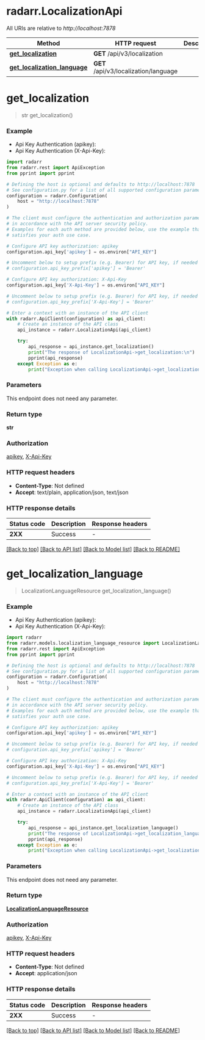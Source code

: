 # radarr.LocalizationApi

All URIs are relative to *http://localhost:7878*

Method | HTTP request | Description
------------- | ------------- | -------------
[**get_localization**](LocalizationApi.md#get_localization) | **GET** /api/v3/localization | 
[**get_localization_language**](LocalizationApi.md#get_localization_language) | **GET** /api/v3/localization/language | 


# **get_localization**
> str get_localization()



### Example

* Api Key Authentication (apikey):
* Api Key Authentication (X-Api-Key):

```python
import radarr
from radarr.rest import ApiException
from pprint import pprint

# Defining the host is optional and defaults to http://localhost:7878
# See configuration.py for a list of all supported configuration parameters.
configuration = radarr.Configuration(
    host = "http://localhost:7878"
)

# The client must configure the authentication and authorization parameters
# in accordance with the API server security policy.
# Examples for each auth method are provided below, use the example that
# satisfies your auth use case.

# Configure API key authorization: apikey
configuration.api_key['apikey'] = os.environ["API_KEY"]

# Uncomment below to setup prefix (e.g. Bearer) for API key, if needed
# configuration.api_key_prefix['apikey'] = 'Bearer'

# Configure API key authorization: X-Api-Key
configuration.api_key['X-Api-Key'] = os.environ["API_KEY"]

# Uncomment below to setup prefix (e.g. Bearer) for API key, if needed
# configuration.api_key_prefix['X-Api-Key'] = 'Bearer'

# Enter a context with an instance of the API client
with radarr.ApiClient(configuration) as api_client:
    # Create an instance of the API class
    api_instance = radarr.LocalizationApi(api_client)

    try:
        api_response = api_instance.get_localization()
        print("The response of LocalizationApi->get_localization:\n")
        pprint(api_response)
    except Exception as e:
        print("Exception when calling LocalizationApi->get_localization: %s\n" % e)
```



### Parameters

This endpoint does not need any parameter.

### Return type

**str**

### Authorization

[apikey](../README.md#apikey), [X-Api-Key](../README.md#X-Api-Key)

### HTTP request headers

 - **Content-Type**: Not defined
 - **Accept**: text/plain, application/json, text/json

### HTTP response details

| Status code | Description | Response headers |
|-------------|-------------|------------------|
**2XX** | Success |  -  |

[[Back to top]](#) [[Back to API list]](../README.md#documentation-for-api-endpoints) [[Back to Model list]](../README.md#documentation-for-models) [[Back to README]](../README.md)

# **get_localization_language**
> LocalizationLanguageResource get_localization_language()



### Example

* Api Key Authentication (apikey):
* Api Key Authentication (X-Api-Key):

```python
import radarr
from radarr.models.localization_language_resource import LocalizationLanguageResource
from radarr.rest import ApiException
from pprint import pprint

# Defining the host is optional and defaults to http://localhost:7878
# See configuration.py for a list of all supported configuration parameters.
configuration = radarr.Configuration(
    host = "http://localhost:7878"
)

# The client must configure the authentication and authorization parameters
# in accordance with the API server security policy.
# Examples for each auth method are provided below, use the example that
# satisfies your auth use case.

# Configure API key authorization: apikey
configuration.api_key['apikey'] = os.environ["API_KEY"]

# Uncomment below to setup prefix (e.g. Bearer) for API key, if needed
# configuration.api_key_prefix['apikey'] = 'Bearer'

# Configure API key authorization: X-Api-Key
configuration.api_key['X-Api-Key'] = os.environ["API_KEY"]

# Uncomment below to setup prefix (e.g. Bearer) for API key, if needed
# configuration.api_key_prefix['X-Api-Key'] = 'Bearer'

# Enter a context with an instance of the API client
with radarr.ApiClient(configuration) as api_client:
    # Create an instance of the API class
    api_instance = radarr.LocalizationApi(api_client)

    try:
        api_response = api_instance.get_localization_language()
        print("The response of LocalizationApi->get_localization_language:\n")
        pprint(api_response)
    except Exception as e:
        print("Exception when calling LocalizationApi->get_localization_language: %s\n" % e)
```



### Parameters

This endpoint does not need any parameter.

### Return type

[**LocalizationLanguageResource**](LocalizationLanguageResource.md)

### Authorization

[apikey](../README.md#apikey), [X-Api-Key](../README.md#X-Api-Key)

### HTTP request headers

 - **Content-Type**: Not defined
 - **Accept**: application/json

### HTTP response details

| Status code | Description | Response headers |
|-------------|-------------|------------------|
**2XX** | Success |  -  |

[[Back to top]](#) [[Back to API list]](../README.md#documentation-for-api-endpoints) [[Back to Model list]](../README.md#documentation-for-models) [[Back to README]](../README.md)

